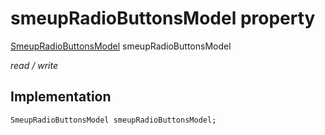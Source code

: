 


# smeupRadioButtonsModel property






[SmeupRadioButtonsModel](../../smeup_models_widgets_smeup_radio_buttons_model/SmeupRadioButtonsModel-class.md) smeupRadioButtonsModel
  
_read / write_






## Implementation

```dart
SmeupRadioButtonsModel smeupRadioButtonsModel;


```







